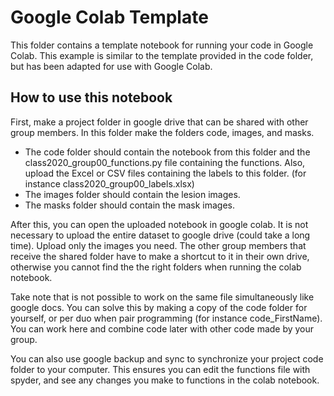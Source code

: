 # Google Colab Template
This folder contains a template notebook for running your code in Google Colab. This example is similar to the template provided in the code folder, 
but has been adapted for use with Google Colab.

## How to use this notebook

First, make a project folder in google drive that can be shared with other group members. In this folder make the folders 
code, images, and masks. 
- The code folder should contain the notebook from this folder and the 
class2020_group00_functions.py file containing the functions. Also, upload the Excel or CSV files containing the labels to this folder. (for instance class2020_group00_labels.xlsx) 
 - The images folder should contain the lesion images. 
 - The masks folder should contain the mask images. 

After this, you can open the uploaded notebook in google colab. It is not necessary to upload the entire dataset to google drive (could take a long time). 
Upload only the images you need. The other group members that receive the shared folder have to make a shortcut to it in their own drive, otherwise you cannot find the the right folders when running the colab notebook. 
 
 Take note that is not possible to work on the same file simultaneously like google docs. You can solve this by making a 
 copy of the code folder for yourself, or per duo when pair programming (for instance code_FirstName). 
 You can work here and combine code later with other code made by your group. 
 
 You can also use google backup and sync to synchronize your project code folder to your computer.
 This ensures you can edit the functions file with spyder, and see any changes you make to functions in the colab 
 notebook.
